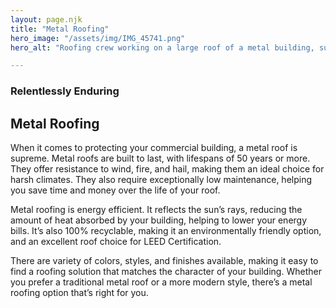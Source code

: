 ```yaml
---
layout: page.njk
title: "Metal Roofing"
hero_image: "/assets/img/IMG_45741.png"
hero_alt: "Roofing crew working on a large roof of a metal building, surrounded by expansive green farmland. Workers in safety gear and helmets are clustered near the edge of the roof, preparing to install new materials. A forklift is partially visible to the left. In the distance, a rural road leads to scattered houses, with fields and cloudy skies filling the background."

---
```


### Relentlessly Enduring
## Metal Roofing

When it comes to protecting your commercial building, a metal roof is supreme. Metal roofs are built to last, with lifespans of 50 years or more. They offer resistance to wind, fire, and hail, making them an ideal choice for harsh climates. They also require exceptionally low maintenance, helping you save time and money over the life of your roof.

Metal roofing is energy efficient. It reflects the sun’s rays, reducing the amount of heat absorbed by your building, helping to lower your energy bills. It’s also 100% recyclable, making it an environmentally friendly option, and an excellent roof choice for LEED Certification.

There are variety of colors, styles, and finishes available, making it easy to find a roofing solution that matches the character of your building. Whether you prefer a traditional metal roof or a more modern style, there’s a metal roofing option that’s right for you.
